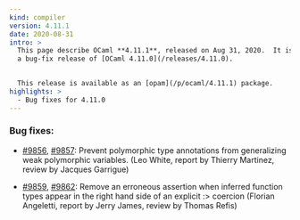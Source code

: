 ```yaml
---
kind: compiler
version: 4.11.1
date: 2020-08-31
intro: >
  This page describe OCaml **4.11.1**, released on Aug 31, 2020.  It is
  a bug-fix release of [OCaml 4.11.0](/releases/4.11.0).
  

  This release is available as an [opam](/p/ocaml/4.11.1) package.
highlights: >
  - Bug fixes for 4.11.0
---
```


### Bug fixes:

- [#9856](https://github.com/ocaml/ocaml/issues/9856), [#9857](https://github.com/ocaml/ocaml/issues/9857): Prevent polymorphic type annotations from generalizing
  weak polymorphic variables.
  (Leo White, report by Thierry Martinez, review by Jacques Garrigue)

- [#9859](https://github.com/ocaml/ocaml/issues/9859), [#9862](https://github.com/ocaml/ocaml/issues/9862): Remove an erroneous assertion when inferred function types
  appear in the right hand side of an explicit :> coercion
  (Florian Angeletti, report by Jerry James, review by Thomas Refis)
